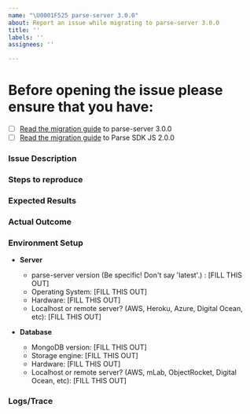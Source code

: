 ```yaml
---
name: "\U0001F525 parse-server 3.0.0"
about: Report an issue while migrating to parse-server 3.0.0
title: ''
labels: ''
assignees: ''

---
```


<!--- 
** Use this template only if you have an issue migrating to parse-server 3.0.0 **

If you have a question, ask on [Parse Community's Discourse forum](https://community.parseplatform.org/c/parse-server)

If you have a vulnerability disclosure, please follow our policy available here https://github.com/parse-community/parse-server/blob/master/SECURITY.md

You may also search through existing issues before opening a new one: https://github.com/parse-community/parse-server/issues?utf8=%E2%9C%93&q=is%3Aissue 

--- Please use this template. If you don't use this template, your issue may be closed without comment. ---
--->

# Before opening the issue please ensure that you have:

- [ ] [Read the migration guide](https://github.com/parse-community/parse-server/blob/master/3.0.0.md) to parse-server 3.0.0
- [ ] [Read the migration guide](https://github.com/parse-community/Parse-SDK-JS/blob/master/2.0.0.md) to Parse SDK JS 2.0.0

### Issue Description

<!--- Describe your issue in as much detail as possible. -->

### Steps to reproduce

<!--- Please include a detailed list of steps that reproduce the issue. Include curl commands when applicable.  --->
 
### Expected Results

<!--- What you expected to happen. --->

### Actual Outcome

<!--- What is happening instead. --->

### Environment Setup

- **Server**
  - parse-server version (Be specific! Don't say 'latest'.) : [FILL THIS OUT]
  - Operating System:     [FILL THIS OUT]
  - Hardware:             [FILL THIS OUT]
  - Localhost or remote server? (AWS, Heroku, Azure, Digital Ocean, etc): [FILL THIS OUT]

- **Database**
  - MongoDB version: [FILL THIS OUT]
  - Storage engine:  [FILL THIS OUT]
  - Hardware:        [FILL THIS OUT]
  - Localhost or remote server? (AWS, mLab, ObjectRocket, Digital Ocean, etc): [FILL THIS OUT]

### Logs/Trace

<!--- Include all relevant logs. You can turn on additional logging by configuring VERBOSE=1 in your environment. --->
